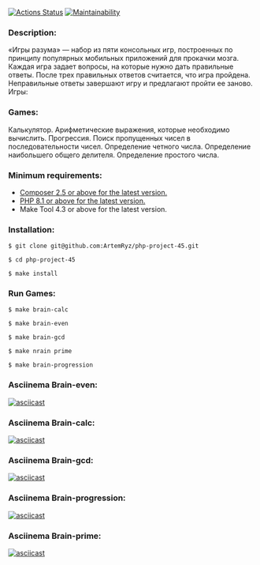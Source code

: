[![Actions Status](https://github.com/ArtemRyz/php-project-45/workflows/hexlet-check/badge.svg)](https://github.com/ArtemRyz/php-project-45/actions)
[![Maintainability](https://api.codeclimate.com/v1/badges/c2475677e93987622c69/maintainability)](https://codeclimate.com/github/ArtemRyz/php-project-45/maintainability)

### Description:

«Игры разума» — набор из пяти консольных игр, построенных по принципу популярных мобильных приложений для прокачки мозга. Каждая игра задает вопросы, на которые нужно дать правильные ответы. После трех правильных ответов считается, что игра пройдена. Неправильные ответы завершают игру и предлагают пройти ее заново. Игры:

### Games:

Калькулятор. Арифметические выражения, которые необходимо вычислить.
Прогрессия. Поиск пропущенных чисел в последовательности чисел.
Определение четного числа.
Определение наибольшего общего делителя.
Определение простого числа.

### Minimum requirements:

* [Composer 2.5 or above for the latest version.](https://getcomposer.org)
* [PHP 8.1 or above for the latest version.](https://www.php.net)
* Make Tool 4.3 or above for the latest version.

### Installation:

`$ git clone git@github.com:ArtemRyz/php-project-45.git`

`$ cd php-project-45`

`$ make install`

### Run Games:

`$ make brain-calc`

`$ make brain-even`

`$ make brain-gcd`

`$ make nrain prime`

`$ make brain-progression`

### Asciinema Brain-even:
[![asciicast](https://asciinema.org/a/SGxAxUovieEd5VTGzvB5eoAg9.svg)](https://asciinema.org/a/SGxAxUovieEd5VTGzvB5eoAg9)

### Asciinema Brain-calc:
[![asciicast](https://asciinema.org/a/sNjZVCgcVBu2ZsP1UC5JtVLW8.svg)](https://asciinema.org/a/sNjZVCgcVBu2ZsP1UC5JtVLW8)

### Asciinema Brain-gcd:
[![asciicast](https://asciinema.org/a/9rXHDsQwtOoko6ptA4dWet58x.svg)](https://asciinema.org/a/9rXHDsQwtOoko6ptA4dWet58x)

### Asciinema Brain-progression:
[![asciicast](https://asciinema.org/a/FeSOGnciFPQl9IVbEeICM0h8o.svg)](https://asciinema.org/a/FeSOGnciFPQl9IVbEeICM0h8o)

### Asciinema Brain-prime:
[![asciicast](https://asciinema.org/a/1tGXah6zoCBlAbP7sZcrCwqxY.svg)](https://asciinema.org/a/1tGXah6zoCBlAbP7sZcrCwqxY)